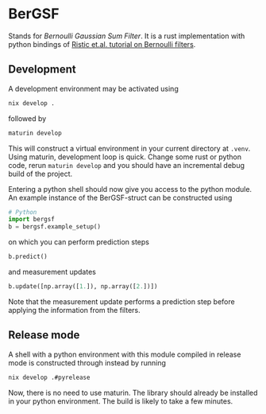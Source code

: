 # BerGSF

Stands for _Bernoulli Gaussian Sum Filter_. It is a rust implementation
with python bindings of 
[Ristic et.al. tutorial on Bernoulli filters](https://ba-ngu.vo-au.com/vo/RVVF_Bernoulli_TSP13.pdf).

## Development

A development environment may be activated using 
```bash
nix develop .
```
followed by 
```bash
maturin develop
```
This will construct a virtual environment in your current directory at `.venv`. 
Using maturin, development loop is quick. Change some rust or python code, rerun 
`maturin develop` and you should have an incremental debug build of the project. 

Entering a python shell should now give you access to the 
python module. An example instance of the BerGSF-struct 
can be constructed using
```python
# Python 
import bergsf
b = bergsf.example_setup()
```
on which you can perform prediction steps
```python
b.predict()
```
and measurement updates
```python
b.update([np.array([1.]), np.array([2.])])
```
Note that the measurement update performs a prediction step before applying the information from the filters. 


## Release mode

A shell with a python environment with this module compiled in release mode is
constructed through instead by running
```bash
nix develop .#pyrelease
```
Now, there is no need to use maturin. The library should already be installed in your python 
environment. The build is likely to take a few minutes.  
